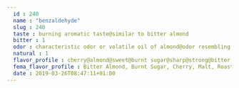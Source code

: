 ```yaml
---
  id : 240
  name : "benzaldehyde"
  slug : 240
  taste : burning aromatic taste@similar to bitter almond
  bitter : 1
  odor : characteristic odor or volatile oil of almond@odor resembling oil of bitter almond
  natural : 1
  flavor_profile : cherry@almond@sweet@burnt sugar@sharp@strong@bitter
  fema_flavor_profile : Bitter Almond, Burnt Sugar, Cherry, Malt, Roasted Pepper
  date : 2019-03-26T08:47:11+01:00
---
```



